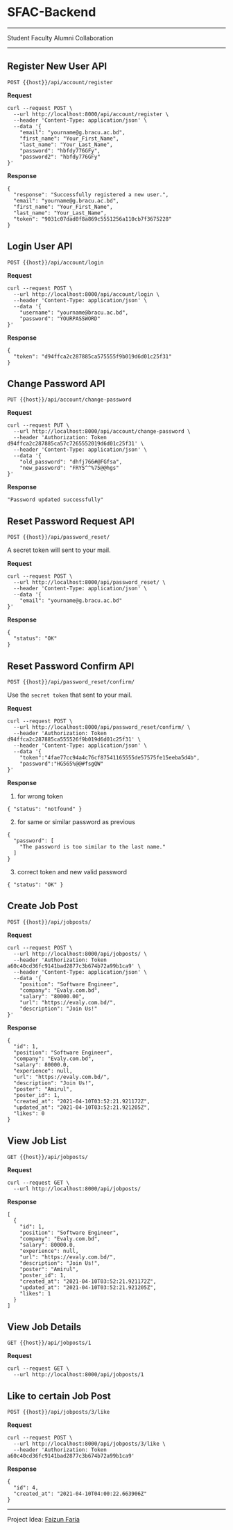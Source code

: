 # SFAC-Backend

-----------------

Student Faculty Alumni Collaboration

-----------------

## Register New User API

```
POST {{host}}/api/account/register
```

**Request**
```
curl --request POST \
  --url http://localhost:8000/api/account/register \
  --header 'Content-Type: application/json' \
  --data '{
	"email": "yourname@g.bracu.ac.bd",
	"first_name": "Your_First_Name",
	"last_name": "Your_Last_Name",
	"password": "hbfdy776GFy",
	"password2": "hbfdy776GFy"
}'
```

**Response**
```
{
  "response": "Successfully registered a new user.",
  "email": "yourname@g.bracu.ac.bd",
  "first_name": "Your_First_Name",
  "last_name": "Your_Last_Name",
  "token": "9031c07dad0f8a869c5551256a110cb7f3675228"
}
```

## Login User API

```
POST {{host}}/api/account/login
```

**Request**
```
curl --request POST \
  --url http://localhost:8000/api/account/login \
  --header 'Content-Type: application/json' \
  --data '{
	"username": "yourname@bracu.ac.bd",
	"password": "YOURPASSWORD"
}'
```

**Response**
```
{
  "token": "d94ffca2c287885ca575555f9b019d6d01c25f31"
}
```

## Change Password API

```
PUT {{host}}/api/account/change-password
```

**Request**
```
curl --request PUT \
  --url http://localhost:8000/api/account/change-password \
  --header 'Authorization: Token d94ffca2c287885ca57c7265552019d6d01c25f31' \
  --header 'Content-Type: application/json' \
  --data '{
    "old_password": "dhfj766#@FGfsa",
    "new_password": "FRY5^^%75@@hgs"
}'
```
**Response**
```
"Password updated successfully"
```

## Reset Password Request API

```
POST {{host}}/api/password_reset/
```

A secret token will sent to your mail.

**Request**
```
curl --request POST \
  --url http://localhost:8000/api/password_reset/ \
  --header 'Content-Type: application/json' \
  --data '{
	"email": "yourname@g.bracu.ac.bd"
}'
```
**Response**
```
{
  "status": "OK"
}
```

## Reset Password Confirm API

```
POST {{host}}/api/password_reset/confirm/
```

Use the `secret token` that sent to your mail.

**Request**
```
curl --request POST \
  --url http://localhost:8000/api/password_reset/confirm/ \
  --header 'Authorization: Token d94ffca2c287885ca555526f9b019d6d01c25f31' \
  --header 'Content-Type: application/json' \
  --data '{
    "token":"4fae77cc94a4c76cf87541165555de57575fe15eeba5d4b",
    "password":"HG565%@@#fsgQW"
}'
```

**Response**
1. for wrong token
```
{ "status": "notfound" }
```
2. for same or similar password as previous
```
{
  "password": [
    "The password is too similar to the last name."
  ]
}
```
3. correct token and new valid password
```
{ "status": "OK" }
```

## Create Job Post

```
POST {{host}}/api/jobposts/
```

**Request**
```
curl --request POST \
  --url http://localhost:8000/api/jobposts/ \
  --header 'Authorization: Token a60c40cd36fc9141bad2877c3b674b72a99b1ca9' \
  --header 'Content-Type: application/json' \
  --data '{
	"position": "Software Engineer",
	"company": "Evaly.com.bd",
	"salary": "80000.00",
	"url": "https://evaly.com.bd/",
	"description": "Join Us!"
}'
```

**Response**
```
{
  "id": 1,
  "position": "Software Engineer",
  "company": "Evaly.com.bd",
  "salary": 80000.0,
  "experience": null,
  "url": "https://evaly.com.bd/",
  "description": "Join Us!",
  "poster": "Amirul",
  "poster_id": 1,
  "created_at": "2021-04-10T03:52:21.921172Z",
  "updated_at": "2021-04-10T03:52:21.921205Z",
  "likes": 0
}
```

## View Job List

```
GET {{host}}/api/jobposts/
```

**Request**
```
curl --request GET \
  --url http://localhost:8000/api/jobposts/
```

**Response**
```
[
  {
    "id": 1,
    "position": "Software Engineer",
    "company": "Evaly.com.bd",
    "salary": 80000.0,
    "experience": null,
    "url": "https://evaly.com.bd/",
    "description": "Join Us!",
    "poster": "Amirul",
    "poster_id": 1,
    "created_at": "2021-04-10T03:52:21.921172Z",
    "updated_at": "2021-04-10T03:52:21.921205Z",
    "likes": 1
  }
]
```

## View Job Details

```
GET {{host}}/api/jobposts/1
```

**Request**
```
curl --request GET \
  --url http://localhost:8000/api/jobposts/1
```


## Like to certain Job Post

```
POST {{host}}/api/jobposts/3/like
```

**Request**
```
curl --request POST \
  --url http://localhost:8000/api/jobposts/3/like \
  --header 'Authorization: Token a60c40cd36fc9141bad2877c3b674b72a99b1ca9'
```

**Response**
```
{
  "id": 4,
  "created_at": "2021-04-10T04:00:22.663906Z"
}
```

-------------

Project Idea: [Faizun Faria](https://github.com/Faizun-Faria/StudentFacultyAlumniCollaboration)